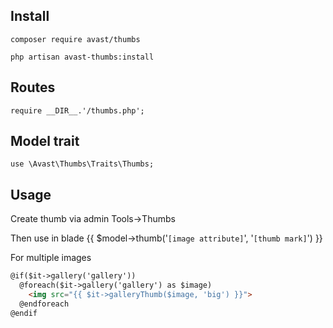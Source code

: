 ## Install

`composer require avast/thumbs`

`php artisan avast-thumbs:install`

## Routes
`require __DIR__.'/thumbs.php';`

## Model trait
`use \Avast\Thumbs\Traits\Thumbs;`

## Usage

Create thumb via admin Tools->Thumbs

Then use in blade {{ $model->thumb('`[image attribute]`', '`[thumb mark]`') }}

For multiple images
```html
@if($it->gallery('gallery'))
  @foreach($it->gallery('gallery') as $image)
    <img src="{{ $it->galleryThumb($image, 'big') }}">
  @endforeach
@endif
```
